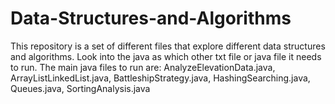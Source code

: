 # Data-Structures-and-Algorithms
This repository is a set of different files that explore different data structures and algorithms.
Look into the java as which other txt file or java file it needs to run.
The main java files to run are:
AnalyzeElevationData.java, 
ArrayListLinkedList.java, 
BattleshipStrategy.java, 
HashingSearching.java, 
Queues.java, 
SortingAnalysis.java
